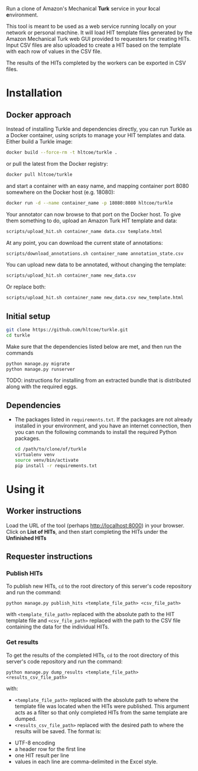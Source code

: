 Run a clone of Amazon's Mechanical **Turk** service in your **l**ocal
**e**nvironment.

This tool is meant to be used as a web service running locally on your network
or personal machine. It will load HIT template files generated by the Amazon
Mechanical Turk web GUI provided to requesters for creating HITs. Input CSV files are
also uploaded to create a HIT based on the template with each row of
values in the CSV file.

The results of the HITs completed by the workers can be exported in CSV files.

# Installation ##

## Docker approach

Instead of installing Turkle and dependencies directly, you can run Turkle as a Docker container, using scripts to manage your HIT templates and data.  Either build a Turkle image:

```bash
docker build --force-rm -t hltcoe/turkle .
```

or pull the latest from the Docker registry:

```bash
docker pull hltcoe/turkle
```

and start a container with an easy name, and mapping container port 8080 somewhere on the Docker host (e.g. 18080):

```bash
docker run -d --name container_name -p 18080:8080 hltcoe/turkle
```

Your annotator can now browse to that port on the Docker host.  To give them something to do, upload an Amazon Turk HIT template and data:

```bash
scripts/upload_hit.sh container_name data.csv template.html
```

At any point, you can download the current state of annotations:

```bash
scripts/download_annotations.sh container_name annotation_state.csv
```

You can upload new data to be annotated, without changing the template:

```bash
scripts/upload_hit.sh container_name new_data.csv
```

Or replace both:

```bash
scripts/upload_hit.sh container_name new_data.csv new_template.html
```

## Initial setup ###

```bash
git clone https://github.com/hltcoe/turkle.git
cd turkle
```

Make sure that the dependencies listed below are met, and then run the commands

```bash
python manage.py migrate
python manage.py runserver
```

TODO: instructions for installing from an extracted bundle that is distributed
along with the required eggs.

## Dependencies ###

- The packages listed in `requirements.txt`.
  If the packages are not already installed in your environment, and you have
  an internet connection, then you can run the following commands to install
  the required Python packages.

  ```bash
  cd /path/to/clone/of/turkle
  virtualenv venv
  source venv/bin/activate
  pip install -r requirements.txt
  ```

# Using it

## Worker instructions

Load the URL of the tool (perhaps
[http://localhost:8000](http://localhost:8000)) in your browser. Click on
**List of HITs**, and then start completing the HITs under the **Unfinished
HITs**

## Requester instructions

### Publish HITs

To publish new HITs, `cd` to the root directory of this server's code
repository and run the command:

    python manage.py publish_hits <template_file_path> <csv_file_path>

with `<template_file_path>` replaced with the absolute path to the HIT template
file and `<csv_file_path>` replaced with the path to the CSV file containing
the data for the individual HITs.

### Get results

To get the results of the completed HITs, `cd` to the root directory of
this server's code repository and run the command:

    python manage.py dump_results <template_file_path> <results_csv_file_path>

with:
- `<template_file_path>` replaced with the absolute path to where the template
  file was located when the HITs were published. This argument acts as a filter
  so that only completed HITs from the same template are dumped.
- `<results_csv_file_path>` replaced with the desired path to where the
  results will be saved. The format is:

* UTF-8 encoding
* a header row for the first line
* one HIT result per line
* values in each line are comma-delimited in the Excel style.
